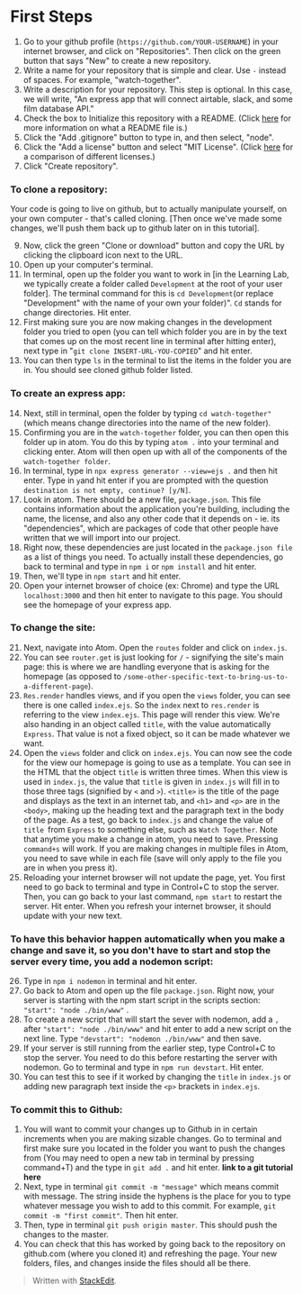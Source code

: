 
# First Steps

1. Go to your github profile (``https://github.com/YOUR-USERNAME``) in your internet browser, and click on "Repositories". Then click on the green button that says "New" to create a new repository. 
2. Write a name for your repository that is simple and clear. Use `-` instead of spaces. For example, "watch-together".
3. Write a description for your repository. This step is optional. In this case, we will write, "An express app that will connect airtable, slack, and some film database API."
4. Check the box to Initialize this repository with a README. (Click [here](https://www.makeareadme.com/) for more information on what a README file is.)
5. Click the "Add .gitignore" button to type in, and then select, "node".
6. Click the "Add a license" button and select "MIT License". (Click [here](https://en.wikipedia.org/wiki/Comparison_of_free_and_open-source_software_licences) for a comparison of different licenses.)
7. Click "Create repository".

### To clone a repository: 
Your code is going to live on github, but to actually manipulate yourself, on your own computer - that's called cloning. [Then once we've made some changes, we'll push them back up to github later on in this tutorial].

9. Now, click the green "Clone or download" button and copy the URL by clicking the clipboard icon next to the URL.
10. Open up your computer's terminal.
11. In terminal, open up the folder you want to work in [in the Learning Lab, we typically create a folder called `Development` at the root of your user folder].  The terminal command for this is `cd Development`(or replace "Development" with the name of your own your folder)". `Cd` stands for change directories. Hit enter.
12. First making sure you are now making changes in the development folder you tried to open (you can tell which folder you are in by the text that comes up on the most recent line in terminal after hitting enter), next type in "``git clone INSERT-URL-YOU-COPIED``" and hit enter.
13. You can then type ``ls`` in the terminal to list the items in the folder you are in. You should see cloned github folder listed.

### To create an express app:
14. Next, still in terminal, open the folder by typing `cd watch-together"` (which means change directories into the name of the new folder).
15. Confirming you are in the ``watch-together`` folder, you can then open this folder up in atom. You do this by typing ``atom .`` into your terminal and clicking enter. Atom will then open up with all of the components of the ``watch-together folder``. 
16. In terminal, type in `npx express generator --view=ejs .` and then hit enter. Type in `y`and hit enter if you are prompted with the question `destination is not empty, continue? [y/N]`.
17. Look in atom. There should be a new file, `package.json`. This file contains information about the application you're building, including the name, the license, and also any other code that it depends on - ie. its "dependencies", which are packages of code that other people have written that we will import into our project. 
18. Right now, these dependencies are just located in the `package.json file` as a list of things you need. To actually install these dependencies, go back to terminal and type in `npm i` or `npm install` and hit enter. 
19. Then, we'll type in ``npm start`` and hit enter. 
20. Open your internet browser of choice (ex: Chrome) and type the URL `localhost:3000` and then hit enter to navigate to this page. You should see the homepage of your express app. 
### To change the site:
21. Next, navigate into Atom. Open the ``routes`` folder and click on ``index.js``. 
22. You can see ``router.get`` is just looking for ``/`` - signifying the site's main page: this is where we are handling everyone that is asking for the homepage (as opposed to ``/some-other-specific-text-to-bring-us-to-a-different-page``). 
23. ``Res.render`` handles views, and if you open the ``views`` folder, you can see there is one called ``index.ejs``. So the ``index`` next to ``res.render`` is referring to the view ``index.ejs``. This page will render this view. We're also handing in an object called ``title``, with the value automatically ``Express``. That value is not a fixed object, so it can be made whatever we want.
24. Open the ``views`` folder and click on ``index.ejs``. You can now see the code for the view our homepage is going to use as a template. You can see in the HTML that the object ``title`` is written three times. When this view is used in ``index.js``, the value that ``title`` is given in ``index.js`` will fill in to those three tags (signified by ``<`` and ``>``). ``<title>`` is the title of the page and displays as the text in an internet tab, and ``<h1>`` and ``<p>`` are in the ``<body>``, making up the heading text and the paragraph text in the body of the page. As a test, go back to ``index.js`` and change the value of ``title ``from ``Express`` to something else, such as ``Watch Together``. Note that anytime you make a change in atom, you need to save. Pressing ``command+s`` will work. If you are making changes in multiple files in Atom, you need to save while in each file (save will only apply to the file you are in when you press it).
25. Reloading your internet browser will not update the page, yet. You first need to go back to terminal and type in Control+C to stop the server. Then, you can go back to your last command, ``npm start`` to restart the server. Hit enter. When you refresh your internet browser, it should update with your new text.
### To have this behavior happen automatically when you make a change and save it, so you don't have to start and stop the server every time, you add a nodemon script:
26. Type in ``npm i nodemon`` in terminal and hit enter.
27. Go back to Atom and open up the file ``package.json``.  Right now, your server is starting with the npm start script in the scripts section:  ``"start": "node ./bin/www"`` .
28. To create a new script that will start the sever with nodemon, add a ``,`` after ``"start": "node ./bin/www"`` and hit enter to add a new script on the next line. Type ``"devstart": "nodemon ./bin/www"`` and then save.
29. If your server is still running from the earlier step, type Control+C to stop the server. You need to do this before restarting the server with nodemon. Go to terminal and type in ``npm run devstart``. Hit enter. 
31. You can test this to see if it worked by changing the ``title`` in ``index.js`` or adding new paragraph text inside the ``<p>`` brackets in ``index.ejs``.
### To commit this to Github:
1. You will want to commit your changes up to Github in in certain increments when you are making sizable changes. Go to terminal and first make sure you located in the folder you want to push the changes from (You may need to open a new tab in terminal by pressing command+T) and the type in ``git add .`` and hit enter. **link to a git tutorial here**
2. Next, type in terminal  ``git commit -m "message"`` which means commit with message. The string inside the hyphens is the place for you to type whatever message you wish to add to this commit. For example, ``git commit -m "first commit"``. Then hit enter.
3. Then, type in terminal ``git push origin master``. This should push the changes to the master.
4. You can check that this has worked by going back to the repository on github.com (where you cloned it) and refreshing the page. Your new folders, files, and changes inside the files should all be there.
> Written with [StackEdit](https://stackedit.io/).
<!--stackedit_data:
eyJoaXN0b3J5IjpbNjQ4NDk3NjAwLC0xNDkxNTI4NzY1LC0xNz
c0MTY3MzExXX0=
-->